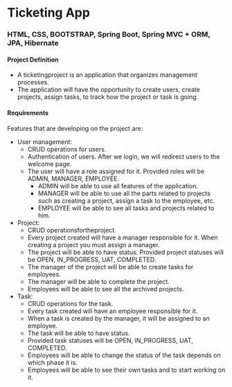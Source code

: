 # Ticketing App

### HTML, CSS, BOOTSTRAP, Spring Boot, Spring MVC + ORM, JPA, Hibernate

#### Project Definition
- A ticketingproject is an application that organizes management processes.
- The application will have the opportunity to create users, create projects, assign tasks, to track how the project or task is going.


#### Requirements
Features that are developing on the project are:
- User management:
    - CRUD operations for users.
    - Authentication of users. After we login, we will redirect users to the welcome page. 
    - The user will have a role assigned for it. Provided roles will be ADMIN, MANAGER, EMPLOYEE.
        - ADMIN will be able to use all features of the application.
        - MANAGER will be able to use all the parts related to projects such as creating a project, assign a task to the employee, etc.
        - EMPLOYEE will be able to see all tasks and projects related to him.
- Project:
    - CRUD operationsfortheproject.
    - Every project created will have a manager responsible for it. When creating a project you must assign a manager.
    - The project will be able to have status. Provided project statuses will be OPEN, IN_PROGRESS, UAT, COMPLETED.
    - The manager of the project will be able to create tasks for employees.
    - The manager will be able to complete the project.
    - Employees will be able to see all the archived projects.
- Task:
    - CRUD operations for the task.
    - Every task created will have an employee responsible for it.
    - When a task is created by the manager, it will be assigned to an employee.
    - The task will be able to have status. 
    - Provided task statuses will be OPEN, IN_PROGRESS, UAT, COMPLETED.
    - Employees will be able to change the status of the task depends on which phase it is.
    - Employees will be able to see their own tasks and to start working on it.
   

